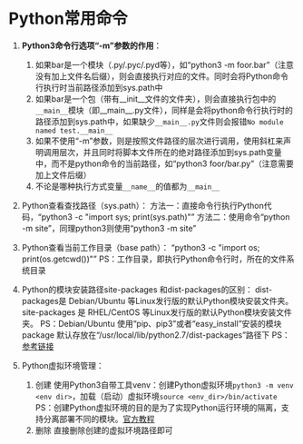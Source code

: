# Python常用命令

1. **Python3命令行选项“-m”参数的作用**：
	1) 如果bar是一个模块（.py/.pyc/.pyd等），如“python3 -m foor.bar”（注意没有加上文件名后缀），则会直接执行对应的文件。同时会将Python命令行执行时当前路径添加到sys.path中
	2) 如果bar是一个包（带有__init__文件的文件夹），则会直接执行包中的`__main__`模块（即__main__.py文件），同样是会将python命令行执行时的路径添加到sys.path中，如果缺少`__main__.py`文件则会报错`No module named test.__main__`
	3) 如果不使用“-m”参数，则是按照文件路径的层次进行调用，使用斜杠来声明调用层次，并且同时将脚本文件所在的绝对路径添加到sys.path变量中，而不是python命令的当前路径，如“python3 foor/bar.py”（注意需要加上文件后缀）
	4) 不论是哪种执行方式变量`__name__`的值都为`__main__`

2. Python查看查找路径（sys.path）：
	方法一：直接命令行执行Python代码，“python3 -c "import sys; print(sys.path)"”
	方法二：使用命令“python -m site”，同理python3则使用“python3 -m site”

3. Python查看当前工作目录（base path）：
	“python3 -c "import os; print(os.getcwd())"”
	PS：工作目录，即执行Python命令行时，所在的文件系统目录

4. Python的模块安装路径site-packages 和dist-packages的区别：
	dist-packages是 Debian/Ubuntu 等Linux发行版的默认Python模块安装文件夹。
	site-packages 是 RHEL/CentOS 等Linux发行版的默认Python模块安装文件夹。
	PS：Debian/Ubuntu 使用“pip、pip3”或者“easy_install”安装的模块 package 默认存放在“/usr/local/lib/python2.7/dist-packages”路径下
	PS：[参考链接](https://blog.csdn.net/huiseguiji1/article/details/45111891)

5. Python虚拟环境管理：
	1) 创建
		使用Python3自带工具venv：创建Python虚拟环境`python3 -m venv <env dir>`，加载（启动）虚拟环境`source <env_dir>/bin/activate`
		PS：创建Python虚拟环境的目的是为了实现Python运行环境的隔离，支持分离部署不同的模块。[官方教程](https://packaging.python.org/tutorials/installing-packages/#creating-virtual-environments)
	2) 删除
		直接删除创建的虚拟环境路径即可
